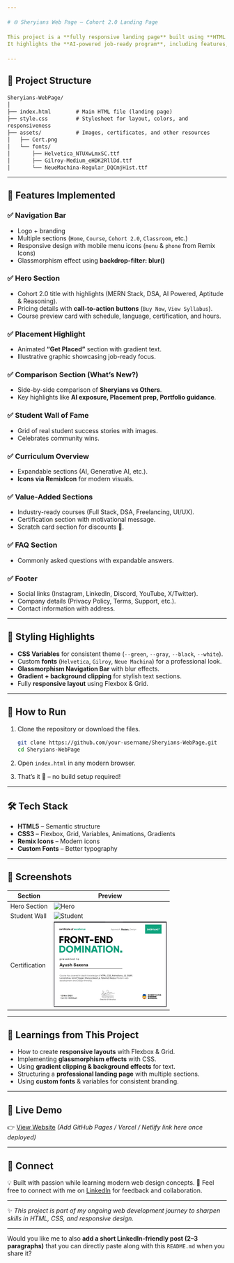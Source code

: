 ```yaml
---

# 🌐 Sheryians Web Page – Cohort 2.0 Landing Page

This project is a **fully responsive landing page** built using **HTML & CSS** for **Sheryians Coding School – Cohort 2.0**.
It highlights the **AI-powered job-ready program**, including features, student success, syllabus details, and pricing.

---
```


## 📂 Project Structure

```
Sheryians-WebPage/
│
├── index.html        # Main HTML file (landing page)
├── style.css         # Stylesheet for layout, colors, and responsiveness
├── assets/           # Images, certificates, and other resources
│   ├── Cert.png
│   └── fonts/
│       ├── Helvetica_NTUXwLmxSC.ttf
│       ├── Gilroy-Medium_eHDK2RllDd.ttf
│       └── NeueMachina-Regular_DQCmjH1st.ttf
```

---

## 🎨 Features Implemented

### ✅ Navigation Bar

* Logo + branding
* Multiple sections (`Home`, `Course`, `Cohort 2.0`, `Classroom`, etc.)
* Responsive design with mobile menu icons (`menu` & `phone` from Remix Icons)
* Glassmorphism effect using **backdrop-filter: blur()**

### ✅ Hero Section

* Cohort 2.0 title with highlights (MERN Stack, DSA, AI Powered, Aptitude & Reasoning).
* Pricing details with **call-to-action buttons** (`Buy Now`, `View Syllabus`).
* Course preview card with schedule, language, certification, and hours.

### ✅ Placement Highlight

* Animated **“Get Placed”** section with gradient text.
* Illustrative graphic showcasing job-ready focus.

### ✅ Comparison Section (What’s New?)

* Side-by-side comparison of **Sheryians vs Others**.
* Key highlights like **AI exposure, Placement prep, Portfolio guidance**.

### ✅ Student Wall of Fame

* Grid of real student success stories with images.
* Celebrates community wins.

### ✅ Curriculum Overview

* Expandable sections (AI, Generative AI, etc.).
* **Icons via RemixIcon** for modern visuals.

### ✅ Value-Added Sections

* Industry-ready courses (Full Stack, DSA, Freelancing, UI/UX).
* Certification section with motivational message.
* Scratch card section for discounts 🎉.

### ✅ FAQ Section

* Commonly asked questions with expandable answers.

### ✅ Footer

* Social links (Instagram, LinkedIn, Discord, YouTube, X/Twitter).
* Company details (Privacy Policy, Terms, Support, etc.).
* Contact information with address.

---

## 🎨 Styling Highlights

* **CSS Variables** for consistent theme (`--green`, `--gray`, `--black`, `--white`).
* Custom **fonts** (`Helvetica`, `Gilroy`, `Neue Machina`) for a professional look.
* **Glassmorphism Navigation Bar** with blur effects.
* **Gradient + background clipping** for stylish text sections.
* Fully **responsive layout** using Flexbox & Grid.

---

## 🚀 How to Run

1. Clone the repository or download the files.

   ```bash
   git clone https://github.com/your-username/Sheryians-WebPage.git
   cd Sheryians-WebPage
   ```

2. Open `index.html` in any modern browser.

3. That’s it 🎉 – no build setup required!

---

## 🛠️ Tech Stack

* **HTML5** – Semantic structure
* **CSS3** – Flexbox, Grid, Variables, Animations, Gradients
* **Remix Icons** – Modern icons
* **Custom Fonts** – Better typography

---

## 📸 Screenshots

| Section       | Preview                                                             |
| ------------- | ------------------------------------------------------------------- |
| Hero Section  | ![Hero](https://ik.imagekit.io/sheryians/cohort-3_ekZjBiRzc.jpeg)   |
| Student Wall  | ![Student](https://sheryians.com/images/placement/placement11.jpeg) |
| Certification | ![Cert](./assets/Cert.png)                                          |

---

## 🌟 Learnings from This Project

* How to create **responsive layouts** with Flexbox & Grid.
* Implementing **glassmorphism effects** with CSS.
* Using **gradient clipping & background effects** for text.
* Structuring a **professional landing page** with multiple sections.
* Using **custom fonts** & variables for consistent branding.

---

## 🔗 Live Demo

👉 [View Website](#) *(Add GitHub Pages / Vercel / Netlify link here once deployed)*

---

## 🤝 Connect

💡 Built with passion while learning modern web design concepts.
📩 Feel free to connect with me on [LinkedIn](https://linkedin.com) for feedback and collaboration.

---

✨ *This project is part of my ongoing web development journey to sharpen skills in HTML, CSS, and responsive design.*

---

Would you like me to also **add a short LinkedIn-friendly post (2–3 paragraphs)** that you can directly paste along with this `README.md` when you share it?
